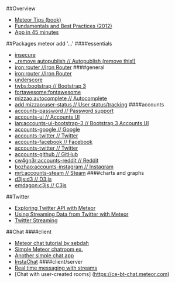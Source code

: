 ##Overview
- [Meteor Tips (book)](http://meteortips.com/book/introduction/)
- [Fundamentals and Best Practices (2012)](http://andrewscala.com/meteor/)
- [App in 45 minutes](http://www.smashingmagazine.com/2013/06/13/build-app-45-minutes-meteor/)

##Packages
meteor add '...'
####essentials
- [insecure](https://atmospherejs.com/meteor/insecure)
- [..remove autopublish // Autopublish (remove this!)](https://atmospherejs.com/meteor/autopublish)
- [iron:router //Iron Router](https://atmospherejs.com/iron/router) 
####general
- [iron:router //Iron Router](https://atmospherejs.com/iron/router)
- [underscore](https://atmospherejs.com/meteor/underscore)
- [twbs:bootstrap // Bootstrap 3](https://atmospherejs.com/twbs/bootstrap)
- [fortawesome:fontawesome](https://atmospherejs.com/fortawesome/fontawesome)
- [mizzao:autocomplete // Autocomplete](https://atmospherejs.com/mizzao/autocomplete)
- [add mizzao:user-status // User status/tracking](https://atmospherejs.com/mizzao/user-status) 
####accounts
- [accounts-password // Password support](https://atmospherejs.com/meteor/accounts-password)
- [accounts-ui // Accounts UI](https://atmospherejs.com/meteor/accounts-ui)
- [ian:accounts-ui-bootstrap-3 // Bootstrap 3 Accounts UI](https://atmospherejs.com/ian/accounts-ui-bootstrap-3)
- [accounts-google // Google](https://atmospherejs.com/meteor/accounts-google)
- [accounts-twitter // Twitter](https://atmospherejs.com/meteor/accounts-twitter)
- [accounts-facebook // Facebook](https://atmospherejs.com/meteor/accounts-facebook)
- [accounts-twitter // Twitter](https://atmospherejs.com/meteor/accounts-twitter)
- [accounts-github // GitHub](https://atmospherejs.com/meteor/accounts-github)
- [cw4gn3r:accounts-reddit // Reddit](https://atmospherejs.com/cw4gn3r/accounts-reddit)
- [bozhao:accounts-instagram // Instagram](https://atmospherejs.com/bozhao/accounts-instagram)
- [mrt:accounts-steam // Steam](https://atmospherejs.com/mrt/accounts-steam) 
####charts and graphs
- [d3js:d3 // D3.js](https://atmospherejs.com/d3js/d3)
- [emdagon:c3js // C3js](https://atmospherejs.com/emdagon/c3js)

##Twitter
- [Exploring Twitter API with Meteor](http://artsdigital.co/exploring-twitter-api-meteor-js/)
- [Using Streaming Data from Twitter with Meteor](http://stackoverflow.com/questions/21919794/using-streaming-data-from-twitter-with-meteor)
- [Twitter Streaming](https://forums.meteor.com/t/newb-question-for-twitter-streaming/2127)

##Chat
####client
- [Meteor chat tutorial by sebdah](https://github.com/sebdah/meteor-chat-tutorial)
- [Simple Meteor chatroom ex.](https://github.com/dasniko/meteor-chat)
- [Another simple chat app](https://github.com/luki3k5/meteor-chat-app)
- [InstaChat](https://github.com/spicytuna/InstaChat) 
####client/server
- [Real time messaging with streams](http://code.tutsplus.com/tutorials/real-time-messaging-for-meteor-with-meteor-streams--net-33409)
- [Chat with user-created rooms] (https://ce-bt-chat.meteor.com)

